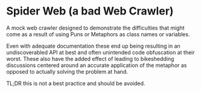 # Spider Web (a bad Web Crawler)

A mock web crawler designed to demonstrate the difficulties that might come as a result of
using Puns or Metaphors as class names or variables.

Even with adequate documentation these end up being resulting in an undiscoverabled API at best and often unintended code obfuscation at their worst. These also have the added effect of leading to bikeshedding discussions centered around an accurate application of the metaphor as opposed to actually solving the problem at hand. 

TL;DR this is not a best practice and should be avoided.

